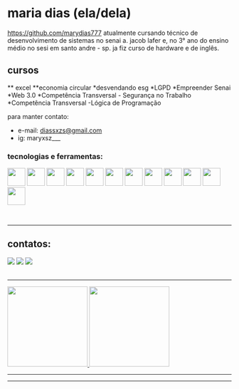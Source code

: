 # maria dias (ela/dela) 
https://github.com/marydias777
atualmente cursando técnico de desenvolvimento de sistemas no senai a. jacob lafer e, no 3° ano do ensino médio no sesi em santo andre - sp. ja fiz curso de hardware e de inglês.

## cursos 
** excel 
**economia circular
*desvendando esg
*LGPD
*Empreender Senai
*Web 3.0
*Competência Transversal - Segurança no Trabalho
*Competência Transversal -Lógica de Programação


para manter contato:
* e-mail: diassxzs@gmail.com
* ig: maryxsz___

### tecnologias e ferramentas:


<img src="https://cdn.jsdelivr.net/gh/devicons/devicon@latest/icons/cplusplus/cplusplus-original.svg" width="40" height="40"/> <img src="https://cdn.jsdelivr.net/gh/devicons/devicon@latest/icons/html5/html5-original.svg" width="40" height="40"/>  <img src="https://cdn.jsdelivr.net/gh/devicons/devicon@latest/icons/css3/css3-original.svg" width="40" height="40"/> <img src="https://cdn.jsdelivr.net/gh/devicons/devicon@latest/icons/javascript/javascript-original.svg" width="40" height="40"/> <img src="https://cdn.jsdelivr.net/gh/devicons/devicon@latest/icons/php/php-original.svg" width="40" height="40"/> <img src="https://cdn.jsdelivr.net/gh/devicons/devicon@latest/icons/azuresqldatabase/azuresqldatabase-original.svg" width="40" height="40"/> <img src="https://cdn.jsdelivr.net/gh/devicons/devicon@latest/icons/gimp/gimp-original.svg" width="40" height="40"/> <img src="https://cdn.jsdelivr.net/gh/devicons/devicon@latest/icons/mysql/mysql-original.svg" width="40" height="40"/> <img src="https://cdn.jsdelivr.net/gh/devicons/devicon@latest/icons/bootstrap/bootstrap-original.svg" width="40" height="40"/> <img src="https://cdn.jsdelivr.net/gh/devicons/devicon@latest/icons/git/git-original.svg" width="40" height="40"/> <img src="https://cdn.jsdelivr.net/gh/devicons/devicon@latest/icons/figma/figma-original.svg" width="40" height="40"/>
<img src="https://cdn.jsdelivr.net/gh/devicons/devicon@latest/icons/github/github-original.svg" width="40" height="40" />

<br>
<hr>
         
## contatos:
<div>
<a href="https://www.instagram.com/maryxsz___/" target="_blank"><img loading="lazy" src="https://img.shields.io/badge/-Instagram-%23E4405F?style=for-the-badge&logo=instagram&logoColor=white" target="_blank"></a>
<a href = "diassxzs@gmail.com"><img loading="lazy" src="https://img.shields.io/badge/Gmail-D14836?style=for-the-badge&logo=gmail&logoColor=white" target="_blank"></a></a>
<a href="https://www.linkedin.com/in/maria-eduarda-dias-moura/" target="_blank"><img loading="lazy" src="https://img.shields.io/badge/-LinkedIn-%230077B5?style=for-the-badge&logo=linkedin&logoColor=white" target="_blank"></a>  
</div>

<br>
<hr>

<div>
<a href="https://github.com/marydias777">
<img loading="lazy" height="180em" src="https://github-readme-stats.vercel.app/api/top-langs/?username=mariadias&layout=compact&langs_count=7&theme=dracula"/>
<img loading="lazy" height="180em" src="https://github-readme-stats.vercel.app/api?username=mariadias&show_icons=true&theme=dracula&include_all_commits=true&count_private=true"/>
</div>

<hr>
<hr>


<!--
**marydias777/marydias777** is a ✨ _special_ ✨ repository because its `README.md` (this file) appears on your GitHub profile.

Here are some ideas to get you started:

- 🔭 I’m currently working on ...
- 🌱 I’m currently learning ...
- 👯 I’m looking to collaborate on ...
- 🤔 I’m looking for help with ...
- 💬 Ask me about ...
- 📫 How to reach me: ...
- 😄 Pronouns: ...
- ⚡ Fun fact: ...
-->
